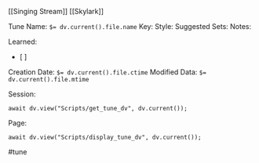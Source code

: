 [[Singing Stream]]
[[Skylark]]

Tune Name: `$= dv.current().file.name`
Key:
Style: 
Suggested Sets:
Notes:

Learned: 
- [ ]  

Creation Date: `$= dv.current().file.ctime`
Modified Data: `$= dv.current().file.mtime`

Session: 
```dataviewjs
await dv.view("Scripts/get_tune_dv", dv.current());
```

Page:
```dataviewjs
await dv.view("Scripts/display_tune_dv", dv.current());
```


#tune
